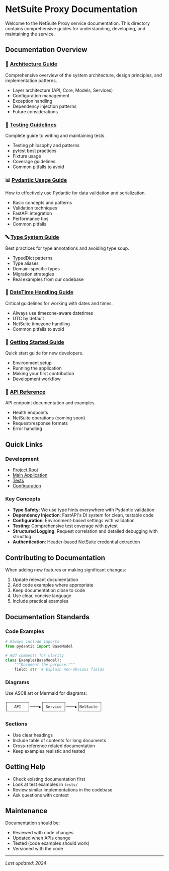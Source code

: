 # NetSuite Proxy Documentation

Welcome to the NetSuite Proxy service documentation. This directory contains comprehensive guides for understanding, developing, and maintaining the service.

## Documentation Overview

### 📐 [Architecture Guide](./ARCHITECTURE.md)
Comprehensive overview of the system architecture, design principles, and implementation patterns.
- Layer architecture (API, Core, Models, Services)
- Configuration management
- Exception handling
- Dependency injection patterns
- Future considerations

### 🧪 [Testing Guidelines](./TESTING.md)
Complete guide to writing and maintaining tests.
- Testing philosophy and patterns
- pytest best practices
- Fixture usage
- Coverage guidelines
- Common pitfalls to avoid

### 📊 [Pydantic Usage Guide](./PYDANTIC_GUIDE.md)
How to effectively use Pydantic for data validation and serialization.
- Basic concepts and patterns
- Validation techniques
- FastAPI integration
- Performance tips
- Common pitfalls

### 🔤 [Type System Guide](./types.md)
Best practices for type annotations and avoiding type soup.
- TypedDict patterns
- Type aliases
- Domain-specific types
- Migration strategies
- Real examples from our codebase

### 📅 [DateTime Handling Guide](./DATETIME_HANDLING.md)
Critical guidelines for working with dates and times.
- Always use timezone-aware datetimes
- UTC by default
- NetSuite timezone handling
- Common pitfalls to avoid

### 🚀 [Getting Started Guide](./GETTING_STARTED.md)
Quick start guide for new developers.
- Environment setup
- Running the application
- Making your first contribution
- Development workflow

### 🔌 [API Reference](./API_REFERENCE.md)
API endpoint documentation and examples.
- Health endpoints
- NetSuite operations (coming soon)
- Request/response formats
- Error handling

## Quick Links

### Development
- [Project Root](../)
- [Main Application](../app/)
- [Tests](../tests/)
- [Configuration](../app/core/config.py)

### Key Concepts
- **Type Safety**: We use type hints everywhere with Pydantic validation
- **Dependency Injection**: FastAPI's DI system for clean, testable code
- **Configuration**: Environment-based settings with validation
- **Testing**: Comprehensive test coverage with pytest
- **Structured Logging**: Request correlation and detailed debugging with structlog
- **Authentication**: Header-based NetSuite credential extraction

## Contributing to Documentation

When adding new features or making significant changes:

1. Update relevant documentation
2. Add code examples where appropriate
3. Keep documentation close to code
4. Use clear, concise language
5. Include practical examples

## Documentation Standards

### Code Examples
```python
# Always include imports
from pydantic import BaseModel

# Add comments for clarity
class Example(BaseModel):
    """Document the purpose."""
    field: str  # Explain non-obvious fields
```

### Diagrams
Use ASCII art or Mermaid for diagrams:
```
┌─────────┐     ┌─────────┐     ┌─────────┐
│   API   │────▶│ Service │────▶│NetSuite │
└─────────┘     └─────────┘     └─────────┘
```

### Sections
- Use clear headings
- Include table of contents for long documents
- Cross-reference related documentation
- Keep examples realistic and tested

## Getting Help

- Check existing documentation first
- Look at test examples in `tests/`
- Review similar implementations in the codebase
- Ask questions with context

## Maintenance

Documentation should be:
- Reviewed with code changes
- Updated when APIs change
- Tested (code examples should work)
- Versioned with the code

---

*Last updated: 2024*